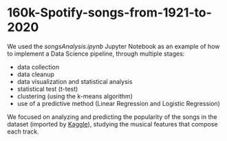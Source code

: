 # 160k-Spotify-songs-from-1921-to-2020

We used the _songsAnalysis.ipynb_ Jupyter Notebook as an example of how to implement a Data Science pipeline, through multiple stages:
- data collection
- data cleanup
- data visualization and statistical analysis
- statistical test (t-test)
- clustering (using the k-means algorithm)
- use of a predictive method (Linear Regression and Logistic Regression)

We focused on analyzing and predicting the popularity of the songs in the dataset (imported by [Kaggle](https://www.kaggle.com/datasets/fcpercival/160k-spotify-songs-sorted?select=data.csv)), studying the musical features that compose each track.
